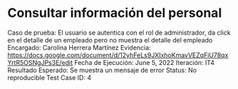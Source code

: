 # Consultar información del personal

Caso de prueba: El usuario se autentica con el rol de administrador, da click en el detalle de un empleado pero no muestra el detalle del empleado
Encargado: Carolina Herrera Martínez
Evidencia: https://docs.google.com/document/d/12yhFeLs9JXIxhoKmavVEZqFiU78qxYrtR5OSNgJPs3E/edit
Fecha de Ejecución: June 5, 2022
Iteración: IT4
Resultado Esperado: Se muestra un mensaje de error
Status: No reproducible
Test Case ID: 4